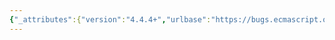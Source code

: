 ```yaml
---
{"_attributes":{"version":"4.4.4+","urlbase":"https://bugs.ecmascript.org/","maintainer":"dherman@mozilla.com"},"bug":{"bug_id":2222,"creation_ts":"2013-11-10 17:55:00 -0800","short_desc":"12.1.5.3 + 18.2.6.1.1: algorithms missing step numbers","delta_ts":"2014-01-27 10:05:15 -0800","product":"Draft for 6th Edition","component":"editorial issue","version":"Rev 21: November 8, 2013 Draft","rep_platform":"All","op_sys":"All","bug_status":"RESOLVED","resolution":"FIXED","priority":"Normal","bug_severity":"major","everconfirmed":true,"reporter":{"uid":"jmdyck","name":"Michael Dyck"},"assigned_to":{"uid":"allen","name":"Allen Wirfs-Brock"},"long_desc":[{"commentid":6648,"comment_count":0,"who":{"uid":"jmdyck","name":"Michael Dyck"},"bug_when":"2013-11-10 17:55:47 -0800","thetext":"As in Bug 2130,\nstep numbers and indenting are missing from the algorithm in:\n   18.2.6.1.1  \"Runtime Semantics: Encode Abstract Operation\""},{"commentid":6652,"comment_count":1,"who":{"uid":"jmdyck","name":"Michael Dyck"},"bug_when":"2013-11-10 23:55:33 -0800","thetext":"And 12.1.5.3 \"Static Semantics: HasComputedPropertyKey\" / rule 1."},{"commentid":6656,"comment_count":2,"who":{"uid":"allen","name":"Allen Wirfs-Brock"},"bug_when":"2013-11-11 12:03:15 -0800","thetext":"fixed in rev22 editor's draft"},{"commentid":7096,"comment_count":3,"who":{"uid":"allen","name":"Allen Wirfs-Brock"},"bug_when":"2014-01-27 10:05:15 -0800","thetext":"fixed in Rev22 (January 20, 2013) release"}]}}
---
```

